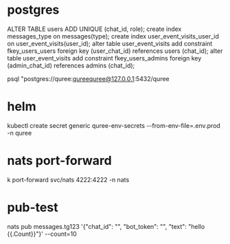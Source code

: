 # postgres
ALTER TABLE users ADD UNIQUE (chat_id, role);
create index messages_type on messages(type);
create index user_event_visits_user_id on user_event_visits(user_id);
alter table user_event_visits add constraint fkey_users_users foreign key (user_chat_id) references users (chat_id);
alter table user_event_visits add constraint fkey_users_admins foreign key (admin_chat_id) references admins (chat_id);

psql "postgres://quree:qureequree@127.0.0.1:5432/quree

# helm
kubectl create secret generic quree-env-secrets --from-env-file=.env.prod -n quree

# nats port-forward
k port-forward svc/nats 4222:4222 -n nats

# pub-test
nats pub messages.tg123 '{"chat_id": "", "bot_token": "", "text": "hello {{.Count}}"}' --count=10
